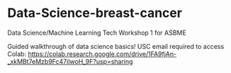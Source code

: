 # Data-Science-breast-cancer
Data Science/Machine Learning Tech Workshop 1 for ASBME

Guided walkthrough of data science basics!
USC email required to access Colab:
https://colab.research.google.com/drive/1FA9fjAn-_xkMBt7eMzb9Fc47ilwoH_9F?usp=sharing
